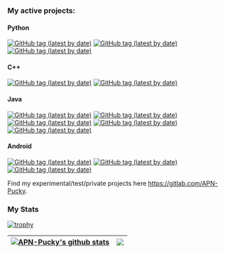 ### My active projects:

#### Python
[![GitHub tag (latest by date)](https://img.shields.io/github/v/tag/APN-Pucky/smpl?label=smpl)](https://github.com/APN-Pucky/smpl)
[![GitHub tag (latest by date)](https://img.shields.io/github/v/tag/APN-Pucky/HEPi?label=HEPi)](https://github.com/APN-Pucky/HEPi)
[![GitHub tag (latest by date)](https://img.shields.io/github/v/tag/APN-Pucky/metamorph?label=metamorph)](https://github.com/APN-Pucky/metamorph)

#### C++
[![GitHub tag (latest by date)](https://img.shields.io/github/v/tag/APN-Pucky/tyrant_optimize?label=tyrant_optimize)](https://github.com/APN-Pucky/tyrant_optimize)
[![GitHub tag (latest by date)](https://img.shields.io/github/v/tag/APN-Pucky/guess_factor?label=guess_factor)](https://github.com/APN-Pucky/guess_factor)

#### Java
[![GitHub tag (latest by date)](https://img.shields.io/github/v/tag/APN-Pucky/TeXCalc?label=TeXCalc)](https://github.com/APN-Pucky/TeXCalc)
[![GitHub tag (latest by date)](https://img.shields.io/github/v/tag/APN-Pucky/GitJarUpdate?label=%20GitJarUpdate)](https://github.com/APN-Pucky/GitJarUpdate)
[![GitHub tag (latest by date)](https://img.shields.io/github/v/tag/APN-Pucky/TUM?label=TUM)](https://github.com/APN-Pucky/TUM)
[![GitHub tag (latest by date)](https://img.shields.io/github/v/tag/APN-Pucky/APN-Pucky-Line-Chat-Bot?label=APN-Pucky-Line-Chat-Bot%20)](https://github.com/APN-Pucky/APN-Pucky-Line-Chat-Bot)
[![GitHub tag (latest by date)](https://img.shields.io/github/v/tag/APN-Pucky/TUR?label=TUR)](https://github.com/APN-Pucky/TUR)

#### Android
[![GitHub tag (latest by date)](https://img.shields.io/github/v/tag/APN-Pucky/mTUO?label=mTUO)](https://github.com/APN-Pucky/mTUO)
[![GitHub tag (latest by date)](https://img.shields.io/github/v/tag/APN-Pucky/ArcheryStats?label=ArcheryStats)](https://github.com/APN-Pucky/ArcheryStats)
[![GitHub tag (latest by date)](https://img.shields.io/github/v/tag/APN-Pucky/NXT-Android-Control?label=%20NXT-Android-Control)](https://github.com/APN-Pucky/NXT-Android-Control)

Find my experimental/test/private projects here <https://gitlab.com/APN-Pucky>.

### My Stats
[![trophy](https://github-profile-trophy.vercel.app/?username=APN-Pucky)](https://github.com/ryo-ma/github-profile-trophy)

| <a href="https://github.com/anuraghazra/github-readme-stats"><img align="center" src="https://github-readme-stats.vercel.app/api?username=APN-Pucky&show_icons=true&include_all_commits=true&theme=buefy&hide_border=true" alt="APN-Pucky's github stats" /></a> | <a href="https://github.com/anuraghazra/github-readme-stats"><img align="center" src="https://github-readme-stats.vercel.app/api/top-langs/?username=APN-Pucky&layout=compact&theme=buefy&hide_border=true&exclude_repo=mTUO&hide=jupyter%20notebook" /></a> |
| ------------- | ------------- |



